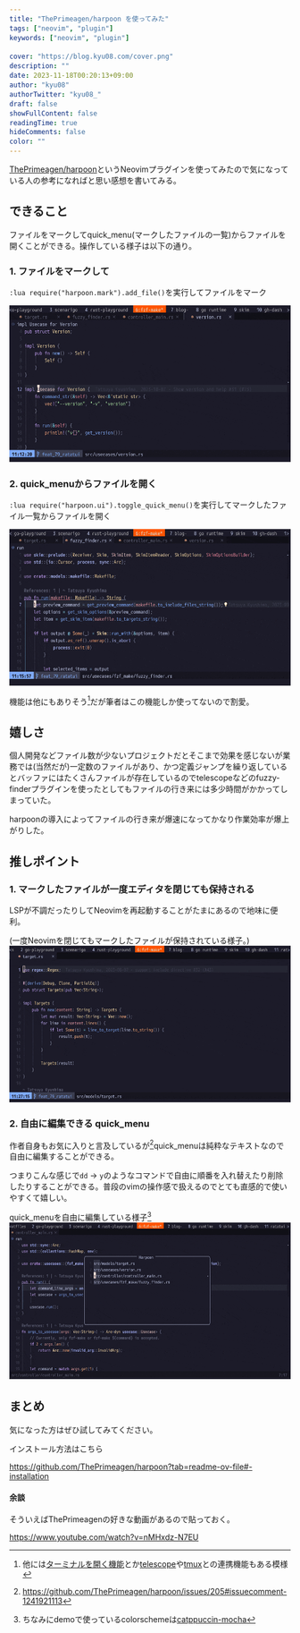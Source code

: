 ```yaml
---
title: "ThePrimeagen/harpoon を使ってみた"
tags: ["neovim", "plugin"]
keywords: ["neovim", "plugin"]

cover: "https://blog.kyu08.com/cover.png"
description: ""
date: 2023-11-18T00:20:13+09:00
author: "kyu08"
authorTwitter: "kyu08_"
draft: false
showFullContent: false
readingTime: true
hideComments: false
color: ""
---
```


[ThePrimeagen/harpoon](https://github.com/ThePrimeagen/harpoon)というNeovimプラグインを使ってみたので気になっている人の参考になればと思い感想を書いてみる。

## できること
ファイルをマークしてquick_menu(マークしたファイルの一覧)からファイルを開くことができる。操作している様子は以下の通り。

### 1. ファイルをマークして
`:lua require("harpoon.mark").add_file()`を実行してファイルをマーク

![add-file](add-file.gif)

### 2. quick_menuからファイルを開く
`:lua require("harpoon.ui").toggle_quick_menu()`を実行してマークしたファイル一覧からファイルを開く

![toggle-quick-menu](toggle-quick-menu.gif)

機能は他にもありそう[^1]だが筆者はこの機能しか使ってないので割愛。

## 嬉しさ

個人開発などファイル数が少ないプロジェクトだとそこまで効果を感じないが業務では(当然だが)一定数のファイルがあり、かつ定義ジャンプを繰り返しているとバッファにはたくさんファイルが存在しているのでtelescopeなどのfuzzy-finderプラグインを使ったとしてもファイルの行き来には多少時間がかかってしまっていた。

harpoonの導入によってファイルの行き来が爆速になってかなり作業効率が爆上がりした。

## 推しポイント
### 1. マークしたファイルが一度エディタを閉じても保持される
LSPが不調だったりしてNeovimを再起動することがたまにあるので地味に便利。

(一度Neovimを閉じてもマークしたファイルが保持されている様子。)
![saved-quick-menu](saved-quick-menu.gif)

### 2. 自由に編集できる quick_menu
作者自身もお気に入りと言及しているが[^2]quick_menuは純粋なテキストなので自由に編集することができる。

つまりこんな感じで`dd` -> `y`のようなコマンドで自由に順番を入れ替えたり削除したりすることができる。普段のvimの操作感で扱えるのでとても直感的で使いやすくて嬉しい。

quick_menuを自由に編集している様子[^3]
![editable-quick-menu](editable-quick-menu.gif)

## まとめ
気になった方はぜひ試してみてください。

インストール方法はこちら

https://github.com/ThePrimeagen/harpoon?tab=readme-ov-file#-installation

#### 余談
そういえばThePrimeagenの好きな動画があるので貼っておく。

https://www.youtube.com/watch?v=nMHxdz-N7EU

[^1]: 他には[ターミナルを開く機能](https://github.com/ThePrimeagen/harpoon?tab=readme-ov-file#terminal-navigation)とか[telescope](https://github.com/ThePrimeagen/harpoon?tab=readme-ov-file#telescope-support)や[tmux](https://github.com/ThePrimeagen/harpoon?tab=readme-ov-file#tmux-support)との連携機能もある模様
[^2]: https://github.com/ThePrimeagen/harpoon/issues/205#issuecomment-1241921113
[^3]: ちなみにdemoで使っているcolorschemeは[catppuccin-mocha](https://github.com/catppuccin/nvim)
